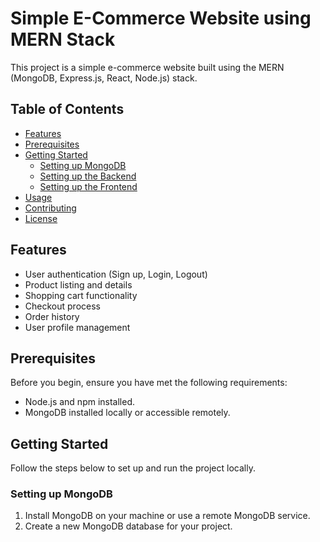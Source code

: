 # Simple E-Commerce Website using MERN Stack

This project is a simple e-commerce website built using the MERN (MongoDB, Express.js, React, Node.js) stack.

## Table of Contents

- [Features](#features)
- [Prerequisites](#prerequisites)
- [Getting Started](#getting-started)
  - [Setting up MongoDB](#setting-up-mongodb)
  - [Setting up the Backend](#setting-up-the-backend)
  - [Setting up the Frontend](#setting-up-the-frontend)
- [Usage](#usage)
- [Contributing](#contributing)
- [License](#license)

## Features

- User authentication (Sign up, Login, Logout)
- Product listing and details
- Shopping cart functionality
- Checkout process
- Order history
- User profile management

## Prerequisites

Before you begin, ensure you have met the following requirements:

- Node.js and npm installed.
- MongoDB installed locally or accessible remotely.

## Getting Started

Follow the steps below to set up and run the project locally.

### Setting up MongoDB

1. Install MongoDB on your machine or use a remote MongoDB service.
2. Create a new MongoDB database for your project.



